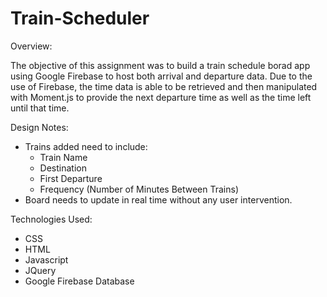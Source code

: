 # Train-Scheduler

Overview:

The objective of this assignment was to build a train schedule borad app using Google Firebase to host both arrival and departure data. Due to the use of Firebase, the time data is able to be retrieved and then manipulated with Moment.js to provide the next departure time as well as the time left until that time. 

Design Notes:

* Trains added need to include:
	* Train Name
	* Destination
	* First Departure
	* Frequency (Number of Minutes Between Trains)
* Board needs to update in real time without any user intervention.

Technologies Used:

* CSS
* HTML
* Javascript
* JQuery
* Google Firebase Database